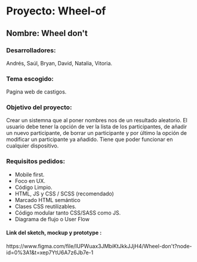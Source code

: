 # Proyecto: Wheel-of
<h2>Nombre: Wheel don't </h2>
<h3>Desarrolladores:</h3>
<p>Andrés, Saúl, Bryan, David, Natalia, Vitoria.</p>
<h3>Tema escogido:</h3>
<p>Pagina web de castigos.</p>
<h3>Objetivo del proyecto:</h3>
<p>Crear un sistemna que al poner nombres nos de un resultado aleatorio. El usuario debe tener la opción de ver la lista de los participantes, de añadir un nuevo participante, de borrar un participante y por último la opción de modificar un participante ya añadido. Tiene que poder funcionar en cualquier dispositivo. </p>
<h3>Requisitos pedidos:</h3>
<ul>
<li>Mobile first.</li>
<li>Foco en UX.</li>
<li>Código Limpio.</li></li>
<li>HTML, JS y CSS / SCSS (recomendado)</li>
<li>Marcado HTML semántico</li>
<li>Clases CSS reutilizables.</li>
<li>Código modular tanto CSS/SASS como JS.</li>
<li>Diagrama de flujo o User Flow</li>
</ul>

<h4>Link del sketch, mockup y prototype :</h4><p> https://www.figma.com/file/IUPWuax3JMbiKtJkkJJjH4/Wheel-don't?node-id=0%3A1&t=xep7YtU6A7z6Jb7e-1</p>
